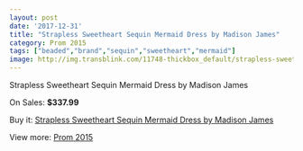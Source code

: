 ```yaml
---
layout: post
date: '2017-12-31'
title: "Strapless Sweetheart Sequin Mermaid Dress by Madison James"
category: Prom 2015
tags: ["beaded","brand","sequin","sweetheart","mermaid"]
image: http://img.transblink.com/11748-thickbox_default/strapless-sweetheart-sequin-mermaid-dress-by-madison-james.jpg
---
```

Strapless Sweetheart Sequin Mermaid Dress by Madison James

On Sales: **$337.99**
<a href="https://www.transblink.com/en/prom-2015/3821-strapless-sweetheart-sequin-mermaid-dress-by-madison-james.html"><amp-img layout="responsive" width="600" height="600" src="//img.transblink.com/11748-thickbox_default/strapless-sweetheart-sequin-mermaid-dress-by-madison-james.jpg" alt="Strapless Sweetheart Sequin Mermaid Dress by Madison James 0" /></a>
<a href="https://www.transblink.com/en/prom-2015/3821-strapless-sweetheart-sequin-mermaid-dress-by-madison-james.html"><amp-img layout="responsive" width="600" height="600" src="//img.transblink.com/11752-thickbox_default/strapless-sweetheart-sequin-mermaid-dress-by-madison-james.jpg" alt="Strapless Sweetheart Sequin Mermaid Dress by Madison James 1" /></a>
<a href="https://www.transblink.com/en/prom-2015/3821-strapless-sweetheart-sequin-mermaid-dress-by-madison-james.html"><amp-img layout="responsive" width="600" height="600" src="//img.transblink.com/11751-thickbox_default/strapless-sweetheart-sequin-mermaid-dress-by-madison-james.jpg" alt="Strapless Sweetheart Sequin Mermaid Dress by Madison James 2" /></a>
<a href="https://www.transblink.com/en/prom-2015/3821-strapless-sweetheart-sequin-mermaid-dress-by-madison-james.html"><amp-img layout="responsive" width="600" height="600" src="//img.transblink.com/11750-thickbox_default/strapless-sweetheart-sequin-mermaid-dress-by-madison-james.jpg" alt="Strapless Sweetheart Sequin Mermaid Dress by Madison James 3" /></a>
<a href="https://www.transblink.com/en/prom-2015/3821-strapless-sweetheart-sequin-mermaid-dress-by-madison-james.html"><amp-img layout="responsive" width="600" height="600" src="//img.transblink.com/11749-thickbox_default/strapless-sweetheart-sequin-mermaid-dress-by-madison-james.jpg" alt="Strapless Sweetheart Sequin Mermaid Dress by Madison James 4" /></a>

Buy it: [Strapless Sweetheart Sequin Mermaid Dress by Madison James](https://www.transblink.com/en/prom-2015/3821-strapless-sweetheart-sequin-mermaid-dress-by-madison-james.html "Strapless Sweetheart Sequin Mermaid Dress by Madison James")

View more: [Prom 2015](https://www.transblink.com/en/10-prom-2015 "Prom 2015")